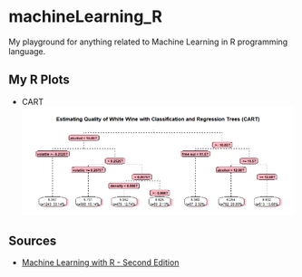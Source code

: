 # machineLearning_R

My playground for anything related to Machine Learning in R programming language.


## My R Plots
* CART
[![Estimating Quality of White Wine with Classification and Regression Trees (CART)](https://github.com/PeacePeach/machineLearning_R/blob/master/Machine%20Learning%20with%20R/Graphs/whitewine_cart.png)](#feature)

## Sources
* [Machine Learning with R - Second Edition](https://github.com/dataspelunking)
